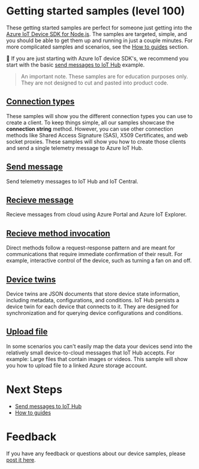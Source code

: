 # Getting started samples (level 100)

These getting started samples are perfect for someone just getting into the [Azure IoT Device SDK for Node.js](https://github.com/Azure/azure-iot-sdk-node). The samples are targeted, simple, and you should be able to get them up and running in just a couple minutes. For more complicated samples and scenarios, see the [How to guides](../how_to_guides) section.

🔔 If you are just starting with Azure IoT device SDK's, we recommend you start with the basic [send messages to IoT Hub](send_messages) example.

> An important note. These samples are for education purposes only. They are not designed to cut and pasted into product code.

## [Connection types](connections)

These samples will show you the different connection types you can use to create a client. To keep things simple, all our samples showcase the **connection string** method. However, you can use other connection methods like Shared Access Signature (SAS), X509 Certificates, and web socket proxies. These samples will show you how to create those clients and send a single telemetry message to Azure IoT Hub. 

## [Send message](send_messages)

Send telemetry messages to IoT Hub and IoT Central.

## [Recieve message](receive_messages)

Recieve messages from cloud using Azure Portal and Azure IoT Explorer.

## [Recieve method invocation](receive_method_invocation)

Direct methods follow a request-response pattern and are meant for communications that require immediate confirmation of their result. For example, interactive control of the device, such as turning a fan on and off.

## [Device twins](device_twins)

Device twins are JSON documents that store device state information, including metadata, configurations, and conditions. IoT Hub persists a device twin for each device that connects to it. They are designed for synchronization and for querying device configurations and conditions.

## [Upload file](upload_files)

In some scenarios you can't easily map the data your devices send into the relatively small device-to-cloud messages that IoT Hub accepts. For example: Large files that contain images or videos. This sample will show you how to upload file to a linked Azure storage account.

# Next Steps

- [Send messages to IoT Hub](./send_messages)
- [How to guides](../../how_to_guides)

# Feedback

If you have any feedback or questions about our device samples, please [post it here](https://github.com/Azure/azure-iot-sdk-node/discussions/1042).